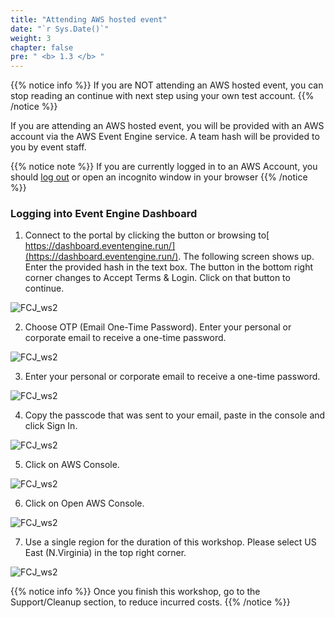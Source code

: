 ```yaml
---
title: "Attending AWS hosted event"
date: "`r Sys.Date()`"
weight: 3
chapter: false
pre: " <b> 1.3 </b> "
---
```


{{% notice info %}}
If you are NOT attending an AWS hosted event, you can stop reading an continue with next step using your own test account.
{{% /notice %}}

If you are attending an AWS hosted event, you will be provided with an AWS account via the AWS Event Engine service. A team hash will be provided to you by event staff.

{{% notice note %}}
If you are currently logged in to an AWS Account, you should [log out](https://console.aws.amazon.com/console/logout!doLogout) or open an incognito window in your browser
{{% /notice %}}

### Logging into Event Engine Dashboard

1. Connect to the portal by clicking the button or browsing to[ https://dashboard.eventengine.run/](https://dashboard.eventengine.run/). The following screen shows up. Enter the provided hash in the text box. The button in the bottom right corner changes to Accept Terms & Login. Click on that button to continue.

![FCJ_ws2](/images/1.introduce/8.png)

2. Choose OTP (Email One-Time Password). Enter your personal or corporate email to receive a one-time password.

![FCJ_ws2](/images/1.introduce/9.png)

3. Enter your personal or corporate email to receive a one-time password.

![FCJ_ws2](/images/1.introduce/10.png)

4. Copy the passcode that was sent to your email, paste in the console and click Sign In.

![FCJ_ws2](/images/1.introduce/11.png)

5. Click on AWS Console.

![FCJ_ws2](/images/1.introduce/12.png)

6. Click on Open AWS Console.

![FCJ_ws2](/images/1.introduce/13.png)

7. Use a single region for the duration of this workshop. Please select US East (N.Virginia) in the top right corner.

![FCJ_ws2](/images/1.introduce/14.png)

{{% notice info %}}
Once you finish this workshop, go to the Support/Cleanup section, to reduce incurred costs.
{{% /notice %}}
